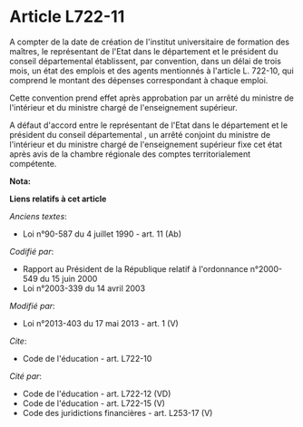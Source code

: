 # Article L722-11

A compter de la date de création de l'institut universitaire de formation des maîtres, le représentant de l'Etat dans le
département et le président du conseil départemental  établissent, par convention, dans un délai de trois mois, un état des
emplois et des agents mentionnés à l'article L. 722-10, qui comprend le montant des dépenses correspondant à chaque emploi. 

Cette convention prend effet après approbation par un arrêté du ministre de l'intérieur et du ministre chargé de
l'enseignement supérieur. 

A défaut d'accord entre le représentant de l'Etat dans le département et le président du conseil départemental , un arrêté
conjoint du ministre de l'intérieur et du ministre chargé de l'enseignement supérieur fixe cet état après avis de la chambre
régionale des comptes territorialement compétente.

**Nota:**



**Liens relatifs à cet article**

_Anciens textes_:

  - Loi n°90-587 du 4 juillet 1990 - art. 11 (Ab)

_Codifié par_:

  - Rapport au Président de la République relatif à l'ordonnance n°2000-549 du 15 juin 2000
  - Loi n°2003-339 du 14 avril 2003

_Modifié par_:

  - Loi n°2013-403 du 17 mai 2013 - art. 1 (V)

_Cite_:

  - Code de l'éducation - art. L722-10

_Cité par_:

  - Code de l'éducation - art. L722-12 (VD)
  - Code de l'éducation - art. L722-15 (V)
  - Code des juridictions financières - art. L253-17 (V)
